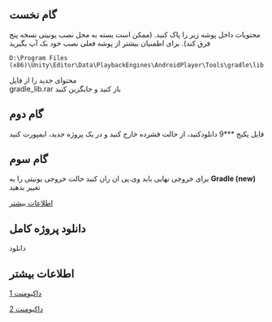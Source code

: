 ## گام نخست
 محتویات داخل پوشه زیر را پاک کنید. (ممکن است بسته به محل نصب یونیتی نسخه پنج فرق کند). برای اطمنیان بیشتر از پوشه فعلی نصب خود بک آپ بگیرید
 
    D:\Program Files (x86)\Unity\Editor\Data\PlaybackEngines\AndroidPlayer\Tools\gradle\lib

 محتوای جدید را از فایل  
 gradle_lib.rar
 باز کنید و جایگزین کنید


## گام دوم
فایل پکیج
***9
دانلودکنید، از حالت فشرده خارج کنید و در یک پروژه جدید، ایمپورت کنید

## گام سوم
برای خروجی نهایی باید وی.پی ان ران کنید
حالت خروجی یونیتی را به
**Gradle (new)**
تغییر بدهید

[اطلاعات بیشتر](https://docs.unity3d.com/560/Documentation/Manual/android-gradle-overview.html)

## دانلود پروژه کامل
دانلود

## اطلاعات بیشتر

[داکیومنت 1](https://www.cheshmak.me/docs/unity/)

[داکیومنت 2](https://www.cheshmak.me/docs/%DB%8C%D9%88%D9%86%DB%8C%D8%AA%DB%8C/)

